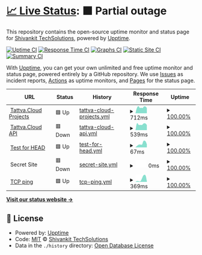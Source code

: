 # [📈 Live Status](https://status.tattva.cloud): <!--live status--> **🟧 Partial outage**

This repository contains the open-source uptime monitor and status page for [Shivankit TechSolutions](http://www.shivankit.com), powered by [Upptime](https://github.com/upptime/upptime).

[![Uptime CI](https://github.com/shivankittech/status-tattva-cloud/workflows/Uptime%20CI/badge.svg)](https://github.com/shivankittech/status-tattva-cloud/actions?query=workflow%3A%22Uptime+CI%22)
[![Response Time CI](https://github.com/shivankittech/status-tattva-cloud/workflows/Response%20Time%20CI/badge.svg)](https://github.com/shivankittech/status-tattva-cloud/actions?query=workflow%3A%22Response+Time+CI%22)
[![Graphs CI](https://github.com/shivankittech/status-tattva-cloud/workflows/Graphs%20CI/badge.svg)](https://github.com/shivankittech/status-tattva-cloud/actions?query=workflow%3A%22Graphs+CI%22)
[![Static Site CI](https://github.com/shivankittech/status-tattva-cloud/workflows/Static%20Site%20CI/badge.svg)](https://github.com/shivankittech/status-tattva-cloud/actions?query=workflow%3A%22Static+Site+CI%22)
[![Summary CI](https://github.com/shivankittech/status-tattva-cloud/workflows/Summary%20CI/badge.svg)](https://github.com/shivankittech/status-tattva-cloud/actions?query=workflow%3A%22Summary+CI%22)

With [Upptime](https://upptime.js.org), you can get your own unlimited and free uptime monitor and status page, powered entirely by a GitHub repository. We use [Issues](https://github.com/shivankittech/status-tattva-cloud/issues) as incident reports, [Actions](https://github.com/shivankittech/status-tattva-cloud/actions) as uptime monitors, and [Pages](https://status.tattva.cloud) for the status page.

<!--start: status pages-->
<!-- This summary is generated by Upptime (https://github.com/upptime/upptime) -->
<!-- Do not edit this manually, your changes will be overwritten -->
<!-- prettier-ignore -->
| URL | Status | History | Response Time | Uptime |
| --- | ------ | ------- | ------------- | ------ |
| <img alt="" src="https://favicons.githubusercontent.com/projects.tattva.cloud" height="13"> [Tattva.Cloud Projects](https://projects.tattva.cloud) | 🟩 Up | [tattva-cloud-projects.yml](https://github.com/shivankittech/status-tattva-cloud/commits/HEAD/history/tattva-cloud-projects.yml) | <details><summary><img alt="Response time graph" src="./graphs/tattva-cloud-projects/response-time-week.png" height="20"> 712ms</summary><br><a href="https://status.tattva.cloud/history/tattva-cloud-projects"><img alt="Response time 756" src="https://img.shields.io/endpoint?url=https%3A%2F%2Fraw.githubusercontent.com%2Fshivankittech%2Fstatus-tattva-cloud%2FHEAD%2Fapi%2Ftattva-cloud-projects%2Fresponse-time.json"></a><br><a href="https://status.tattva.cloud/history/tattva-cloud-projects"><img alt="24-hour response time 873" src="https://img.shields.io/endpoint?url=https%3A%2F%2Fraw.githubusercontent.com%2Fshivankittech%2Fstatus-tattva-cloud%2FHEAD%2Fapi%2Ftattva-cloud-projects%2Fresponse-time-day.json"></a><br><a href="https://status.tattva.cloud/history/tattva-cloud-projects"><img alt="7-day response time 712" src="https://img.shields.io/endpoint?url=https%3A%2F%2Fraw.githubusercontent.com%2Fshivankittech%2Fstatus-tattva-cloud%2FHEAD%2Fapi%2Ftattva-cloud-projects%2Fresponse-time-week.json"></a><br><a href="https://status.tattva.cloud/history/tattva-cloud-projects"><img alt="30-day response time 708" src="https://img.shields.io/endpoint?url=https%3A%2F%2Fraw.githubusercontent.com%2Fshivankittech%2Fstatus-tattva-cloud%2FHEAD%2Fapi%2Ftattva-cloud-projects%2Fresponse-time-month.json"></a><br><a href="https://status.tattva.cloud/history/tattva-cloud-projects"><img alt="1-year response time 756" src="https://img.shields.io/endpoint?url=https%3A%2F%2Fraw.githubusercontent.com%2Fshivankittech%2Fstatus-tattva-cloud%2FHEAD%2Fapi%2Ftattva-cloud-projects%2Fresponse-time-year.json"></a></details> | <details><summary><a href="https://status.tattva.cloud/history/tattva-cloud-projects">100.00%</a></summary><a href="https://status.tattva.cloud/history/tattva-cloud-projects"><img alt="All-time uptime 99.99%" src="https://img.shields.io/endpoint?url=https%3A%2F%2Fraw.githubusercontent.com%2Fshivankittech%2Fstatus-tattva-cloud%2FHEAD%2Fapi%2Ftattva-cloud-projects%2Fuptime.json"></a><br><a href="https://status.tattva.cloud/history/tattva-cloud-projects"><img alt="24-hour uptime 100.00%" src="https://img.shields.io/endpoint?url=https%3A%2F%2Fraw.githubusercontent.com%2Fshivankittech%2Fstatus-tattva-cloud%2FHEAD%2Fapi%2Ftattva-cloud-projects%2Fuptime-day.json"></a><br><a href="https://status.tattva.cloud/history/tattva-cloud-projects"><img alt="7-day uptime 100.00%" src="https://img.shields.io/endpoint?url=https%3A%2F%2Fraw.githubusercontent.com%2Fshivankittech%2Fstatus-tattva-cloud%2FHEAD%2Fapi%2Ftattva-cloud-projects%2Fuptime-week.json"></a><br><a href="https://status.tattva.cloud/history/tattva-cloud-projects"><img alt="30-day uptime 99.98%" src="https://img.shields.io/endpoint?url=https%3A%2F%2Fraw.githubusercontent.com%2Fshivankittech%2Fstatus-tattva-cloud%2FHEAD%2Fapi%2Ftattva-cloud-projects%2Fuptime-month.json"></a><br><a href="https://status.tattva.cloud/history/tattva-cloud-projects"><img alt="1-year uptime 99.99%" src="https://img.shields.io/endpoint?url=https%3A%2F%2Fraw.githubusercontent.com%2Fshivankittech%2Fstatus-tattva-cloud%2FHEAD%2Fapi%2Ftattva-cloud-projects%2Fuptime-year.json"></a></details>
| <img alt="" src="https://favicons.githubusercontent.com/api.tattva.cloud" height="13"> [Tattva.Cloud API](https://api.tattva.cloud) | 🟥 Down | [tattva-cloud-api.yml](https://github.com/shivankittech/status-tattva-cloud/commits/HEAD/history/tattva-cloud-api.yml) | <details><summary><img alt="Response time graph" src="./graphs/tattva-cloud-api/response-time-week.png" height="20"> 539ms</summary><br><a href="https://status.tattva.cloud/history/tattva-cloud-api"><img alt="Response time 580" src="https://img.shields.io/endpoint?url=https%3A%2F%2Fraw.githubusercontent.com%2Fshivankittech%2Fstatus-tattva-cloud%2FHEAD%2Fapi%2Ftattva-cloud-api%2Fresponse-time.json"></a><br><a href="https://status.tattva.cloud/history/tattva-cloud-api"><img alt="24-hour response time 639" src="https://img.shields.io/endpoint?url=https%3A%2F%2Fraw.githubusercontent.com%2Fshivankittech%2Fstatus-tattva-cloud%2FHEAD%2Fapi%2Ftattva-cloud-api%2Fresponse-time-day.json"></a><br><a href="https://status.tattva.cloud/history/tattva-cloud-api"><img alt="7-day response time 539" src="https://img.shields.io/endpoint?url=https%3A%2F%2Fraw.githubusercontent.com%2Fshivankittech%2Fstatus-tattva-cloud%2FHEAD%2Fapi%2Ftattva-cloud-api%2Fresponse-time-week.json"></a><br><a href="https://status.tattva.cloud/history/tattva-cloud-api"><img alt="30-day response time 541" src="https://img.shields.io/endpoint?url=https%3A%2F%2Fraw.githubusercontent.com%2Fshivankittech%2Fstatus-tattva-cloud%2FHEAD%2Fapi%2Ftattva-cloud-api%2Fresponse-time-month.json"></a><br><a href="https://status.tattva.cloud/history/tattva-cloud-api"><img alt="1-year response time 580" src="https://img.shields.io/endpoint?url=https%3A%2F%2Fraw.githubusercontent.com%2Fshivankittech%2Fstatus-tattva-cloud%2FHEAD%2Fapi%2Ftattva-cloud-api%2Fresponse-time-year.json"></a></details> | <details><summary><a href="https://status.tattva.cloud/history/tattva-cloud-api">100.00%</a></summary><a href="https://status.tattva.cloud/history/tattva-cloud-api"><img alt="All-time uptime 100.00%" src="https://img.shields.io/endpoint?url=https%3A%2F%2Fraw.githubusercontent.com%2Fshivankittech%2Fstatus-tattva-cloud%2FHEAD%2Fapi%2Ftattva-cloud-api%2Fuptime.json"></a><br><a href="https://status.tattva.cloud/history/tattva-cloud-api"><img alt="24-hour uptime 100.00%" src="https://img.shields.io/endpoint?url=https%3A%2F%2Fraw.githubusercontent.com%2Fshivankittech%2Fstatus-tattva-cloud%2FHEAD%2Fapi%2Ftattva-cloud-api%2Fuptime-day.json"></a><br><a href="https://status.tattva.cloud/history/tattva-cloud-api"><img alt="7-day uptime 100.00%" src="https://img.shields.io/endpoint?url=https%3A%2F%2Fraw.githubusercontent.com%2Fshivankittech%2Fstatus-tattva-cloud%2FHEAD%2Fapi%2Ftattva-cloud-api%2Fuptime-week.json"></a><br><a href="https://status.tattva.cloud/history/tattva-cloud-api"><img alt="30-day uptime 100.00%" src="https://img.shields.io/endpoint?url=https%3A%2F%2Fraw.githubusercontent.com%2Fshivankittech%2Fstatus-tattva-cloud%2FHEAD%2Fapi%2Ftattva-cloud-api%2Fuptime-month.json"></a><br><a href="https://status.tattva.cloud/history/tattva-cloud-api"><img alt="1-year uptime 100.00%" src="https://img.shields.io/endpoint?url=https%3A%2F%2Fraw.githubusercontent.com%2Fshivankittech%2Fstatus-tattva-cloud%2FHEAD%2Fapi%2Ftattva-cloud-api%2Fuptime-year.json"></a></details>
| <img alt="" src="https://favicons.githubusercontent.com/www.google.com" height="13"> [Test for HEAD](https://www.google.com) | 🟩 Up | [test-for-head.yml](https://github.com/shivankittech/status-tattva-cloud/commits/HEAD/history/test-for-head.yml) | <details><summary><img alt="Response time graph" src="./graphs/test-for-head/response-time-week.png" height="20"> 67ms</summary><br><a href="https://status.tattva.cloud/history/test-for-head"><img alt="Response time 44" src="https://img.shields.io/endpoint?url=https%3A%2F%2Fraw.githubusercontent.com%2Fshivankittech%2Fstatus-tattva-cloud%2FHEAD%2Fapi%2Ftest-for-head%2Fresponse-time.json"></a><br><a href="https://status.tattva.cloud/history/test-for-head"><img alt="24-hour response time 87" src="https://img.shields.io/endpoint?url=https%3A%2F%2Fraw.githubusercontent.com%2Fshivankittech%2Fstatus-tattva-cloud%2FHEAD%2Fapi%2Ftest-for-head%2Fresponse-time-day.json"></a><br><a href="https://status.tattva.cloud/history/test-for-head"><img alt="7-day response time 67" src="https://img.shields.io/endpoint?url=https%3A%2F%2Fraw.githubusercontent.com%2Fshivankittech%2Fstatus-tattva-cloud%2FHEAD%2Fapi%2Ftest-for-head%2Fresponse-time-week.json"></a><br><a href="https://status.tattva.cloud/history/test-for-head"><img alt="30-day response time 50" src="https://img.shields.io/endpoint?url=https%3A%2F%2Fraw.githubusercontent.com%2Fshivankittech%2Fstatus-tattva-cloud%2FHEAD%2Fapi%2Ftest-for-head%2Fresponse-time-month.json"></a><br><a href="https://status.tattva.cloud/history/test-for-head"><img alt="1-year response time 44" src="https://img.shields.io/endpoint?url=https%3A%2F%2Fraw.githubusercontent.com%2Fshivankittech%2Fstatus-tattva-cloud%2FHEAD%2Fapi%2Ftest-for-head%2Fresponse-time-year.json"></a></details> | <details><summary><a href="https://status.tattva.cloud/history/test-for-head">100.00%</a></summary><a href="https://status.tattva.cloud/history/test-for-head"><img alt="All-time uptime 100.00%" src="https://img.shields.io/endpoint?url=https%3A%2F%2Fraw.githubusercontent.com%2Fshivankittech%2Fstatus-tattva-cloud%2FHEAD%2Fapi%2Ftest-for-head%2Fuptime.json"></a><br><a href="https://status.tattva.cloud/history/test-for-head"><img alt="24-hour uptime 100.00%" src="https://img.shields.io/endpoint?url=https%3A%2F%2Fraw.githubusercontent.com%2Fshivankittech%2Fstatus-tattva-cloud%2FHEAD%2Fapi%2Ftest-for-head%2Fuptime-day.json"></a><br><a href="https://status.tattva.cloud/history/test-for-head"><img alt="7-day uptime 100.00%" src="https://img.shields.io/endpoint?url=https%3A%2F%2Fraw.githubusercontent.com%2Fshivankittech%2Fstatus-tattva-cloud%2FHEAD%2Fapi%2Ftest-for-head%2Fuptime-week.json"></a><br><a href="https://status.tattva.cloud/history/test-for-head"><img alt="30-day uptime 100.00%" src="https://img.shields.io/endpoint?url=https%3A%2F%2Fraw.githubusercontent.com%2Fshivankittech%2Fstatus-tattva-cloud%2FHEAD%2Fapi%2Ftest-for-head%2Fuptime-month.json"></a><br><a href="https://status.tattva.cloud/history/test-for-head"><img alt="1-year uptime 100.00%" src="https://img.shields.io/endpoint?url=https%3A%2F%2Fraw.githubusercontent.com%2Fshivankittech%2Fstatus-tattva-cloud%2FHEAD%2Fapi%2Ftest-for-head%2Fuptime-year.json"></a></details>
| <img alt="" src="https://favicons.githubusercontent.com/null" height="13"> Secret Site | 🟥 Down | [secret-site.yml](https://github.com/shivankittech/status-tattva-cloud/commits/HEAD/history/secret-site.yml) | <details><summary><img alt="Response time graph" src="./graphs/secret-site/response-time-week.png" height="20"> 0ms</summary><br><a href="https://status.tattva.cloud/history/secret-site"><img alt="Response time 0" src="https://img.shields.io/endpoint?url=https%3A%2F%2Fraw.githubusercontent.com%2Fshivankittech%2Fstatus-tattva-cloud%2FHEAD%2Fapi%2Fsecret-site%2Fresponse-time.json"></a><br><a href="https://status.tattva.cloud/history/secret-site"><img alt="24-hour response time 0" src="https://img.shields.io/endpoint?url=https%3A%2F%2Fraw.githubusercontent.com%2Fshivankittech%2Fstatus-tattva-cloud%2FHEAD%2Fapi%2Fsecret-site%2Fresponse-time-day.json"></a><br><a href="https://status.tattva.cloud/history/secret-site"><img alt="7-day response time 0" src="https://img.shields.io/endpoint?url=https%3A%2F%2Fraw.githubusercontent.com%2Fshivankittech%2Fstatus-tattva-cloud%2FHEAD%2Fapi%2Fsecret-site%2Fresponse-time-week.json"></a><br><a href="https://status.tattva.cloud/history/secret-site"><img alt="30-day response time 0" src="https://img.shields.io/endpoint?url=https%3A%2F%2Fraw.githubusercontent.com%2Fshivankittech%2Fstatus-tattva-cloud%2FHEAD%2Fapi%2Fsecret-site%2Fresponse-time-month.json"></a><br><a href="https://status.tattva.cloud/history/secret-site"><img alt="1-year response time 0" src="https://img.shields.io/endpoint?url=https%3A%2F%2Fraw.githubusercontent.com%2Fshivankittech%2Fstatus-tattva-cloud%2FHEAD%2Fapi%2Fsecret-site%2Fresponse-time-year.json"></a></details> | <details><summary><a href="https://status.tattva.cloud/history/secret-site">100.00%</a></summary><a href="https://status.tattva.cloud/history/secret-site"><img alt="All-time uptime 100.00%" src="https://img.shields.io/endpoint?url=https%3A%2F%2Fraw.githubusercontent.com%2Fshivankittech%2Fstatus-tattva-cloud%2FHEAD%2Fapi%2Fsecret-site%2Fuptime.json"></a><br><a href="https://status.tattva.cloud/history/secret-site"><img alt="24-hour uptime 100.00%" src="https://img.shields.io/endpoint?url=https%3A%2F%2Fraw.githubusercontent.com%2Fshivankittech%2Fstatus-tattva-cloud%2FHEAD%2Fapi%2Fsecret-site%2Fuptime-day.json"></a><br><a href="https://status.tattva.cloud/history/secret-site"><img alt="7-day uptime 100.00%" src="https://img.shields.io/endpoint?url=https%3A%2F%2Fraw.githubusercontent.com%2Fshivankittech%2Fstatus-tattva-cloud%2FHEAD%2Fapi%2Fsecret-site%2Fuptime-week.json"></a><br><a href="https://status.tattva.cloud/history/secret-site"><img alt="30-day uptime 100.00%" src="https://img.shields.io/endpoint?url=https%3A%2F%2Fraw.githubusercontent.com%2Fshivankittech%2Fstatus-tattva-cloud%2FHEAD%2Fapi%2Fsecret-site%2Fuptime-month.json"></a><br><a href="https://status.tattva.cloud/history/secret-site"><img alt="1-year uptime 100.00%" src="https://img.shields.io/endpoint?url=https%3A%2F%2Fraw.githubusercontent.com%2Fshivankittech%2Fstatus-tattva-cloud%2FHEAD%2Fapi%2Fsecret-site%2Fuptime-year.json"></a></details>
| <img alt="" src="https://favicons.githubusercontent.com/null" height="13"> [TCP ping](1.1.1.1) | 🟩 Up | [tcp-ping.yml](https://github.com/shivankittech/status-tattva-cloud/commits/HEAD/history/tcp-ping.yml) | <details><summary><img alt="Response time graph" src="./graphs/tcp-ping/response-time-week.png" height="20"> 369ms</summary><br><a href="https://status.tattva.cloud/history/tcp-ping"><img alt="Response time 84" src="https://img.shields.io/endpoint?url=https%3A%2F%2Fraw.githubusercontent.com%2Fshivankittech%2Fstatus-tattva-cloud%2FHEAD%2Fapi%2Ftcp-ping%2Fresponse-time.json"></a><br><a href="https://status.tattva.cloud/history/tcp-ping"><img alt="24-hour response time 631" src="https://img.shields.io/endpoint?url=https%3A%2F%2Fraw.githubusercontent.com%2Fshivankittech%2Fstatus-tattva-cloud%2FHEAD%2Fapi%2Ftcp-ping%2Fresponse-time-day.json"></a><br><a href="https://status.tattva.cloud/history/tcp-ping"><img alt="7-day response time 369" src="https://img.shields.io/endpoint?url=https%3A%2F%2Fraw.githubusercontent.com%2Fshivankittech%2Fstatus-tattva-cloud%2FHEAD%2Fapi%2Ftcp-ping%2Fresponse-time-week.json"></a><br><a href="https://status.tattva.cloud/history/tcp-ping"><img alt="30-day response time 127" src="https://img.shields.io/endpoint?url=https%3A%2F%2Fraw.githubusercontent.com%2Fshivankittech%2Fstatus-tattva-cloud%2FHEAD%2Fapi%2Ftcp-ping%2Fresponse-time-month.json"></a><br><a href="https://status.tattva.cloud/history/tcp-ping"><img alt="1-year response time 84" src="https://img.shields.io/endpoint?url=https%3A%2F%2Fraw.githubusercontent.com%2Fshivankittech%2Fstatus-tattva-cloud%2FHEAD%2Fapi%2Ftcp-ping%2Fresponse-time-year.json"></a></details> | <details><summary><a href="https://status.tattva.cloud/history/tcp-ping">100.00%</a></summary><a href="https://status.tattva.cloud/history/tcp-ping"><img alt="All-time uptime 100.00%" src="https://img.shields.io/endpoint?url=https%3A%2F%2Fraw.githubusercontent.com%2Fshivankittech%2Fstatus-tattva-cloud%2FHEAD%2Fapi%2Ftcp-ping%2Fuptime.json"></a><br><a href="https://status.tattva.cloud/history/tcp-ping"><img alt="24-hour uptime 100.00%" src="https://img.shields.io/endpoint?url=https%3A%2F%2Fraw.githubusercontent.com%2Fshivankittech%2Fstatus-tattva-cloud%2FHEAD%2Fapi%2Ftcp-ping%2Fuptime-day.json"></a><br><a href="https://status.tattva.cloud/history/tcp-ping"><img alt="7-day uptime 100.00%" src="https://img.shields.io/endpoint?url=https%3A%2F%2Fraw.githubusercontent.com%2Fshivankittech%2Fstatus-tattva-cloud%2FHEAD%2Fapi%2Ftcp-ping%2Fuptime-week.json"></a><br><a href="https://status.tattva.cloud/history/tcp-ping"><img alt="30-day uptime 100.00%" src="https://img.shields.io/endpoint?url=https%3A%2F%2Fraw.githubusercontent.com%2Fshivankittech%2Fstatus-tattva-cloud%2FHEAD%2Fapi%2Ftcp-ping%2Fuptime-month.json"></a><br><a href="https://status.tattva.cloud/history/tcp-ping"><img alt="1-year uptime 100.00%" src="https://img.shields.io/endpoint?url=https%3A%2F%2Fraw.githubusercontent.com%2Fshivankittech%2Fstatus-tattva-cloud%2FHEAD%2Fapi%2Ftcp-ping%2Fuptime-year.json"></a></details>

<!--end: status pages-->

[**Visit our status website →**](https://status.tattva.cloud)

## 📄 License

- Powered by: [Upptime](https://github.com/upptime/upptime)
- Code: [MIT](./LICENSE) © [Shivankit TechSolutions](http://www.shivankit.com)
- Data in the `./history` directory: [Open Database License](https://opendatacommons.org/licenses/odbl/1-0/)
